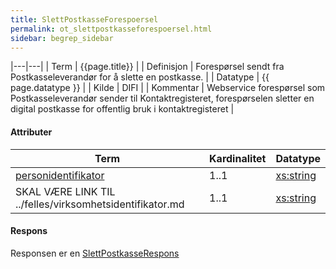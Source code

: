 ```yaml
---
title: SlettPostkasseForespoersel  
permalink: ot_slettpostkasseforespoersel.html
sidebar: begrep_sidebar
---
```


|---|---|
| Term          | {{page.title}} |
| Definisjon    | Forespørsel sendt fra Postkasseleverandør for å slette en postkasse. |
| Datatype      | {{ page.datatype }} |
| Kilde         | DIFI |
| Kommentar     | Webservice forespørsel som Postkasseleverandør sender til Kontaktregisteret, forespørselen sletter en digital postkasse for offentlig bruk i kontaktregisteret |

#### Attributer

| Term                                                              | Kardinalitet | Datatype                                              |
| ----------------------------------------------------------------- | ------------ | ----------------------------------------------------- |
| [personidentifikator](../felles/personidentifikator.md)                | 1..1         | [xs:string](http://www.w3.org/TR/xmlschema-2/#string) |
| SKAL VÆRE LINK TIL ../felles/virksomhetsidentifikator.md | 1..1         | [xs:string](http://www.w3.org/TR/xmlschema-2/#string) |

#### Respons

Responsen er en [SlettPostkasseRespons](SlettPostkasseRespons.md)
